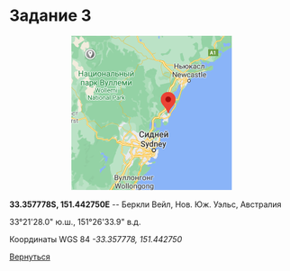 # Задание 3

<center> <img src=image_2020-10-06_170929.png> </center>

**33.357778S, 151.442750E** --  Беркли Вейл, Нов. Юж. Уэльс, Австралия

33°21'28.0" ю.ш., 151°26'33.9" в.д.

Координаты WGS 84 *-33.357778, 151.442750*

[Вернуться](index.md)
